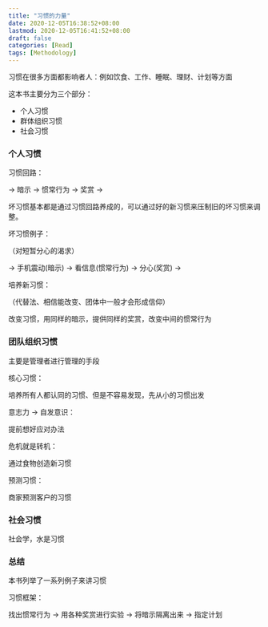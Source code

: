```yaml
---
title: "习惯的力量"
date: 2020-12-05T16:38:52+08:00
lastmod: 2020-12-05T16:41:52+08:00
draft: false
categories: [Read]
tags: [Methodology]
---
```



习惯在很多方面都影响者人：例如饮食、工作、睡眠、理财、计划等方面

这本书主要分为三个部分：

- 个人习惯
- 群体组织习惯
- 社会习惯

### 个人习惯

习惯回路：

→ 暗示 → 惯常行为 → 奖赏 →

坏习惯基本都是通过习惯回路养成的，可以通过好的新习惯来压制旧的坏习惯来调整。

坏习惯例子：

（对短暂分心的渴求）

→ 手机震动(暗示) → 看信息(惯常行为) → 分心(奖赏) →

培养新习惯：

（代替法、相信能改变、团体中一般才会形成信仰）

改变习惯，用同样的暗示，提供同样的奖赏，改变中间的惯常行为

### 团队组织习惯

主要是管理者进行管理的手段

核心习惯：

培养所有人都认同的习惯、但是不容易发现，先从小的习惯出发

意志力 → 自发意识：

提前想好应对办法

危机就是转机：

通过食物创造新习惯

预测习惯：

商家预测客户的习惯

### 社会习惯

社会学，水是习惯

### 总结

本书列举了一系列例子来讲习惯

习惯框架：

找出惯常行为 → 用各种奖赏进行实验 → 将暗示隔离出来 → 指定计划
